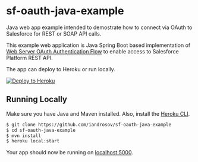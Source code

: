 # sf-oauth-java-example
Java web app example intended to demostrate how to connect via OAuth to Salesforce for REST or SOAP API calls.

This example web application is Java Spring Boot based implementation of [Web Server OAuth Authentication Flow](https://developer.salesforce.com/docs/atlas.en-us.api_rest.meta/api_rest/intro_understanding_web_server_oauth_flow.htm) to enable access to Salesforce Platform REST API.

The app can deploy to Heroku or run locally.

[![Deploy to Heroku](https://www.herokucdn.com/deploy/button.png)](https://heroku.com/deploy)

## Running Locally

Make sure you have Java and Maven installed.  Also, install the [Heroku CLI](https://cli.heroku.com/).

```sh
$ git clone https://github.com/iandrosov/sf-oauth-java-example
$ cd sf-oauth-java-example
$ mvn install
$ heroku local:start
```

Your app should now be running on [localhost:5000](http://localhost:5000/).
